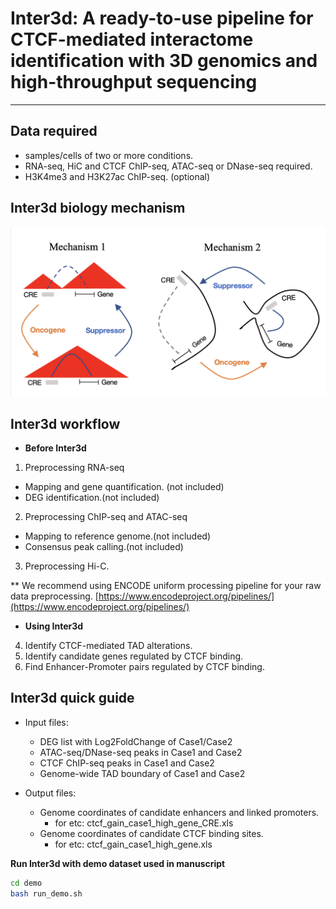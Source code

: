 # Inter3d:  A ready-to-use pipeline for CTCF-mediated interactome identification with 3D genomics and high-throughput sequencing
-------------

## Data required
- samples/cells of two or more conditions.
- RNA-seq,  HiC and CTCF ChIP-seq, ATAC-seq or DNase-seq required.
- H3K4me3 and H3K27ac ChIP-seq. (optional)

## Inter3d biology mechanism
![inter3d mechanism](mech.png)


## Inter3d workflow
- **Before Inter3d**
1. Preprocessing RNA-seq
- Mapping and gene quantification. (not included)
- DEG identification.(not included)
2. Preprocessing ChIP-seq and ATAC-seq
- Mapping to reference genome.(not included)
- Consensus peak calling.(not included)  
3. Preprocessing Hi-C.

** We recommend using ENCODE uniform processing pipeline for your raw data preprocessing. [https://www.encodeproject.org/pipelines/](https://www.encodeproject.org/pipelines/)

- **Using Inter3d**
4. Identify CTCF-mediated TAD alterations.
5. Identify candidate genes regulated by CTCF binding.
6. Find Enhancer-Promoter pairs regulated by CTCF binding.

## Inter3d quick guide
- Input files:
  - DEG list with Log2FoldChange of Case1/Case2
  - ATAC-seq/DNase-seq peaks in Case1 and Case2 
  - CTCF ChIP-seq peaks in Case1 and Case2 
  - Genome-wide TAD boundary of Case1 and Case2

- Output files:
  - Genome coordinates of candidate enhancers and linked promoters.
    - for etc: ctcf_gain_case1_high_gene_CRE.xls
  - Genome coordinates of candidate CTCF binding sites.
    - for etc: ctcf_gain_case1_high_gene.xls
    
**Run Inter3d with demo dataset used in manuscript**  
```bash
cd demo
bash run_demo.sh
```

